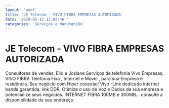 ```yaml
---
layout: 'post'
title: 'JE Telecom - VIVO FIBRA EMPRESAS AUTORIZADA'
date: '2020-05-15 15:02:46 '
categories: 'Serviços e Manutenção'
---
```


# JE Telecom - VIVO FIBRA EMPRESAS AUTORIZADA

Consultores de vendas: Elio e Josiane Serviços de telefonia Vivo Empresas, VIVO FIBRA Telefonia Fixa , Internet e Móvel , para sua Empresa e residência. Seu negócio com Hiper conexão! Vivo -Link dedicado internet banda garantida, link DDR, Otimize o uso de Voz e Dados da sua empresa e potencialize seus negócios. INTERNET FIBRA 100MB e 300MB... consulte a disponibilidade de seu endereço.
